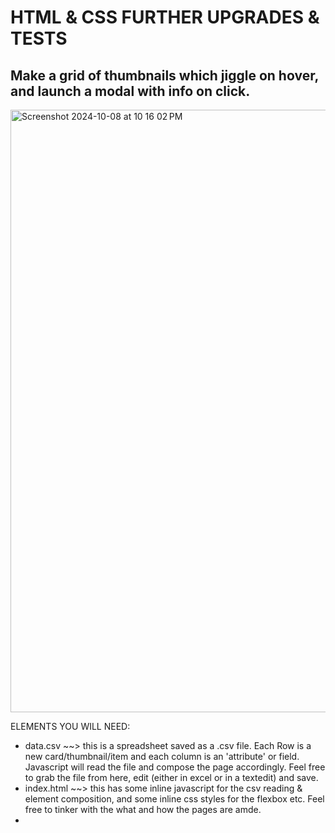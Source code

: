 # HTML & CSS FURTHER UPGRADES & TESTS
## Make a grid of thumbnails which jiggle on hover, and launch a modal with info on click.
<img width="964" alt="Screenshot 2024-10-08 at 10 16 02 PM" src="https://github.com/user-attachments/assets/545a8407-769d-4140-91ed-64a488bb2330">

ELEMENTS YOU WILL NEED: 
* data.csv ~~> this is a spreadsheet saved as a .csv file. Each Row is a new card/thumbnail/item and each column is an 'attribute' or field. Javascript will read the file and compose the page accordingly.
Feel free to grab the file from here, edit (either in excel or in a textedit) and save.
* index.html ~~> this has some inline javascript for the csv reading & element composition, and some inline css styles for the flexbox etc. Feel free to tinker with the what and how the pages are amde.
* 
